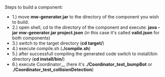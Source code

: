 Steps to build a component:

* 1.) move **mw-generator.jar** to the directory of the component you wish to build.
* 2.) open shell, cd to the directory of the component and execute: **java -jar mw-generator.jar project.json** (in this case it's called **valid.json** for both components)
* 3.) switch to the target directory (**cd target/**)
* 4.) execute compile.sh (**./compile.sh**)
* 5.) after successfull compiling the generated code switch to install/bin directory (**cd install/bin/**)
* 6.) execute Coordinator_<model-package>_<component-name> (here it's **./Coordinator_test_bumpBot** or .**/Coordinator_test_collisionDetection**)
